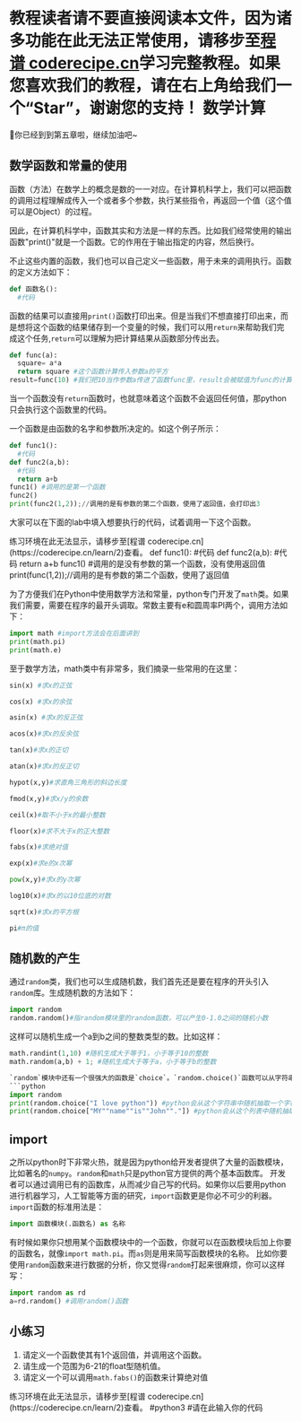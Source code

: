 <notice>教程读者请不要直接阅读本文件，因为诸多功能在此无法正常使用，请移步至[程谱 coderecipe.cn](https://coderecipe.cn/learn/2)学习完整教程。如果您喜欢我们的教程，请在右上角给我们一个“Star”，谢谢您的支持！</notice>
数学计算
======
🌟你已经到到第五章啦，继续加油吧~

数学函数和常量的使用
-----
函数（方法）在数学上的概念是数的一一对应。在计算机科学上，我们可以把函数的调用过程理解成传入一个或者多个参数，执行某些指令，再返回一个值（这个值可以是Object）的过程。

因此，在计算机科学中，函数其实和方法是一样的东西。比如我们经常使用的输出函数"print()"就是一个函数。它的作用在于输出指定的内容，然后换行。

不止这些内置的函数，我们也可以自己定义一些函数，用于未来的调用执行。函数的定义方法如下：
```python
def 函数名():
  #代码
```

函数的结果可以直接用`print()`函数打印出来。但是当我们不想直接打印出来，而是想将这个函数的结果储存到一个变量的时候，我们可以用`return`来帮助我们完成这个任务,`return`可以理解为把计算结果从函数部分传出去。
```python
def func(a):
  square= a*a
  return square #这个函数计算传入参数a的平方
result=func(10) #我们把10当作参数a传进了函数func里，result会被赋值为func的计算结果
```

当一个函数没有`return`函数时，也就意味着这个函数不会返回任何值，那python只会执行这个函数里的代码。

一个函数是由函数的名字和参数所决定的。如这个例子所示：
```python
def func1():
  #代码
def func2(a,b):
  #代码
  return a+b
func1() #调用的是第一个函数
func2()
print(func2(1,2));//调用的是有参数的第二个函数，使用了返回值，会打印出3
```
大家可以在下面的lab中填入想要执行的代码，试着调用一下这个函数。

<lab lang="python" parameters="filename=Hello.py">
<notice>练习环境在此无法显示，请移步至[程谱 coderecipe.cn](https://coderecipe.cn/learn/2)查看。</notice>
def func1():
  #代码
def func2(a,b):
  #代码
  return a+b
    func1() #调用的是没有参数的第一个函数，没有使用返回值
    print(func(1,2));//调用的是有参数的第二个函数，使用了返回值
</lab>

为了方便我们在Python中使用数学方法和常量，python专门开发了`math`类。如果我们需要，需要在程序的最开头调取。常数主要有e和圆周率PI两个，调用方法如下：
```python
import math #import方法会在后面讲到
print(math.pi)
print(math.e)
```
至于数学方法，math类中有非常多，我们摘录一些常用的在这里：
```python
sin(x) #求x的正弦

cos(x) #求x的余弦

asin(x) #求x的反正弦

acos(x)#求x的反余弦

tan(x)#求x的正切

atan(x)#求x的反正切

hypot(x,y)#求直角三角形的斜边长度

fmod(x,y)#求x/y的余数

ceil(x)#取不小于x的最小整数

floor(x)#求不大于x的正大整数

fabs(x)#求绝对值

exp(x)#求e的x次幂

pow(x,y)#求x的y次幂

log10(x)#求x的以10位底的对数

sqrt(x)#求x的平方根

pi#π的值
```

随机数的产生
-----
通过`random`类，我们也可以生成随机数，我们首先还是要在程序的开头引入`random`库。生成随机数的方法如下：
```python
import random
random.random()#指random模块里的random函数，可以产生0-1.0之间的随机小数
```
这样可以随机生成一个a到b之间的整数类型的数。比如这样：
```python
math.randint(1,10) #随机生成大于等于1，小于等于10的整数
math.random(a,b) + 1; #随机生成大于等于a，小于等于b的整数

`random`模块中还有一个很强大的函数是`choice`。`random.choice()`函数可以从字符串，列表，元组等`sequence`里随机抽取函数。比如说：
```python
import random
print(random.choice("I love python")) #python会从这个字符串中随机抽取一个字符（包括空格）
print(random.choice["MY""name""is""John""."]) #python会从这个列表中随机抽取一个元素
```

import
-----
之所以python时下非常火热，就是因为python给开发者提供了大量的函数模块，比如著名的`numpy`。`random`和`math`只是python官方提供的两个基本函数库。
开发者可以通过调用已有的函数库，从而减少自己写的代码。如果你以后要用python进行机器学习，人工智能等方面的研究，`import`函数更是你必不可少的利器。
`import`函数的标准用法是：
```python
import 函数模块(.函数名) as 名称
```
有时候如果你只想用某个函数模块中的一个函数，你就可以在函数模块后加上你要的函数名，就像`import math.pi`。而`as`则是用来简写函数模块的名称。
比如你要使用`random`函数来进行数据的分析，你又觉得`random`打起来很麻烦，你可以这样写：
```python
import random as rd
a=rd.random() #调用random()函数
```

小练习
-----
1. 请定义一个函数使其有1个返回值，并调用这个函数。
2. 请生成一个范围为6-21的float型随机值。
3. 请定义一个可以调用`math.fabs()`的函数来计算绝对值
<lab lang="python" parameters="filename=Hello.py">
<notice>练习环境在此无法显示，请移步至[程谱 coderecipe.cn](https://coderecipe.cn/learn/2)查看。</notice>
#python3
    #请在此输入你的代码
</lab>
